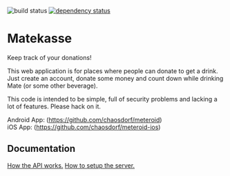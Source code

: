 ![build status](https://travis-ci.org/chaosdorf/mete.svg?branch=master)
[![dependency status](https://gemnasium.com/badges/github.com/chaosdorf/mete.svg)](https://gemnasium.com/github.com/chaosdorf/mete)

# Matekasse

Keep track of your donations!

This web application is for places where people can donate to get a drink. Just
create an account, donate some money and count down while drinking Mate (or some
other beverage).

This code is intended to be simple, full of security problems and lacking a lot
of features. Please hack on it.

Android App: (https://github.com/chaosdorf/meteroid)  
iOS App: (https://github.com/chaosdorf/meteroid-ios)

## Documentation

[How the API works.](https://github.com/chaosdorf/mete/blob/master/API.md)
[How to setup the server.](https://github.com/chaosdorf/mete/blob/master/Setup.md)
